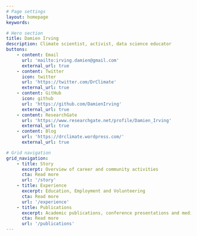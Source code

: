 ```yaml
---
# Page settings
layout: homepage
keywords:

# Hero section
title: Damien Irving
description: Climate scientist, activist, data science educator
buttons:
    - content: Email
      url: 'mailto:irving.damien@gmail.com'
      external_url: true
    - content: Twitter
      icon: twitter
      url: 'https://twitter.com/DrClimate'
      external_url: true
    - content: GitHub 
      icon: github
      url: 'https://github.com/DamienIrving'
      external_url: true
    - content: ResearchGate
      url: 'https://www.researchgate.net/profile/Damien_Irving'
      external_url: true
    - content: Blog
      url: 'https://drclimate.wordpress.com/'
      external_url: true

# Grid navigation
grid_navigation:
    - title: Story
      excerpt: Overview of career and community activities
      cta: Read more
      url: '/story'
    - title: Experience
      excerpt: Education, Employment and Volunteering
      cta: Read more
      url: '/experience'
    - title: Publications
      excerpt: Academic publications, conference presentations and media
      cta: Read more
      url: '/publications'
---
```


